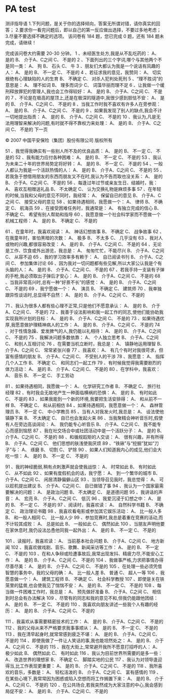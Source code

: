 # PA test



测评指导语   1.下列问题，是关于你的选择倾向，答案无所谓对错，请你真实的回答； 
2.要求你一看完问题后，即以自己的第一反应做出选择，不要过多地考虑； 
3.尽量不要选择不确定的选项。
该问卷有 184 题，您已完成 0 题，还有 184 题未完成，请继续！

完成该问卷大约需要 20-30 分钟。
1 、未经医生处方,我是从不乱吃药的：
         A、 是的
         B、 介于A、C之间
         C、 不是的
2 、下面列出的三个字词,哪个与其他两个不是同一类：
         A、 狗
         B、 石头
         C、 牛
3 、朋友们大都认为我是一个说话有风趣的人：
         A、 是的
         B、 不一定
         C、 不是的
4 、若征求我的意见，我赞同：
         A、 切实根绝有心理缺陷的人的生育
         B、 不确定
         C、 对杀人犯判处死刑
5 、“理不胜词”的意思是：
         A、 理不如词
         B、 理多而词少
         C、 词藻华丽而理不足
6 、让我做一个缓刑释放罪犯的管理人,我也会工作得较好：
         A、 是的
         B、 介于A、C之间
         C、 不是的
7 、不论是在极高的屋顶上,还是在极深的隧道中,我很少感到胆怯不安：
         A、 是的
         B、 介于A、C之间
         C、 不是的
8 、当我工作时我不喜欢有许多人在旁参观：
         A、 是的
         B、 介于A、C之间
         C、 不是的
9 、如果我发现了别人的缺点,我会不计一切地提出指责：
         A、 是的
         B、 介于A、C之间
         C、 不是的
10 、我认为,凡是无法用理智来解决的问题,有时就不得不靠权力来处理：
         A、 是的
         B、 介于A、C之间
         C、 不是的
下一页
 
© 2007 中国平安保险（集团）股份有限公司 版权所有 










51 、我觉得我确实有一些别人所不及的优良品质：
         A、 是的
         B、 不一定
         C、 不是的
52 、我有能力应付各种困难：
         A、 是的
         B、 不一定
         C、 不是的
53 、我认为未来二十年的世界局势定将好转：
         A、 是的
         B、 不一定
         C、 不是的
54 、一般人都认为我是一个活跃热情的人：
         A、 是的
         B、 介于A、C之间
         C、 不是的
55 、若我急于想借用朋友的东西而朋友又不在时,我认为不告而取也没关系：
         A、 是的
         B、 介于A、C之间
         C、 不是的
56 、每逢过年过节或亲友生日、结婚时，我：
         A、 喜欢互相赠送礼品
         B、 不太确定
         C、 认为交换礼物是麻烦多事
57 、在年轻的时候,当我和父母的意见不同时，我经常：
         A、 保留自已的意见
         B、 介于A、C之间
         C、 接受父母的意见
58 、如果待遇相同，我愿做一个：
         A、 律师
         B、 不确定
         C、 航海员
59 、在接受困难任务时，我通常是：
         A、 有独立完成的信心
         B、 不确定
         C、 希望有别人帮助和指导
60 、我愿意做一个社会科学家而不愿做一个机械工程师：
         A、 是的
         B、 不确定
         C、 不是的


61 、在童年时，我喜欢阅读：
         A、 神话幻想故事
         B、 不确定
         C、 战争故事
62 、在我童年时，害怕黑暗的次数：
         A、 极多
         B、 不太多
         C、 几乎没有
63 、我对人或物的兴趣,都很容易改变：
         A、 是的
         B、 介于A、C之间
         C、 不是的
64 、无论是工作、饮食或外出游览，我总是：
         A、 匆匆忙忙，不能尽兴
         B、 介于A、C之间
         C、 从容不迫
65 、我的学习效率多有赖于：
         A、 自已阅读书刊
         B、 介于A、C之间
         C、 参加集体讨论
66 、因为我对一切问题都有些见解,所以大家公认我是个有头脑的人：
         A、 是的
         B、 介于A、C之间
         C、 不是的
67 、若我手持一支装有子弹的手枪,我必须取出子弹后才安心：
         A、 是的
         B、 介于A、C之间
         C、 不是的
68 、当我非常高兴时,总有一种“好景不长”的感觉：
         A、 是的
         B、 介于A、C之间
         C、 不是的
69 、我宁愿做一个：
         A、 演员
         B、 不确定
         C、 建筑师
70 、我单独跟异性谈话时,总显得不自然：
         A、 是的
         B、 介于A、C之间
         C、 不是的




71 、我认为很多人都有些心理不正常,只是他们不愿意承认：
         A、 是的
         B、 介于A、C之间
         C、 不是的
72 、我善于设法影响和我一起工作的同志,使他们能协助我实现我所计划的目标：
         A、 是的
         B、 介于A、C之间
         C、 不是的
73 、如果待遇优厚,我愿意做护理精神病人的工作：
         A、 是的
         B、 介于A、C之间
         C、 不是的
74 、对于性情急躁、爱发脾气的人,我仍能以礼相待：
         A、 是的
         B、 介于A、C之间
         C、 不是的
75 、我解决问题多数依靠：
         A、 个人独立思考
         B、 介于A、C之间
         C、 和别人互相讨论
76 、在需要当机立断时，我总是：
         A、 镇静地运用理智
         B、 介于A、C之间
         C、 常常紧张兴奋
77 、我喜欢：
         A、 有几个有时对我很苛求，但富有感情的朋友
         B、 介于A、C之间
         C、 不受别人的干涉
78 、我愿意：
         A、 指挥几个人工作
         B、 不确定
         C、 和同志们一起工作
79 、有时候我觉得我需要剧烈的体力活动：
         A、 是的
         B、 介于A、C之间
         C、 不是的
80 、在学科中，我喜欢：
         A、 音乐
         B、 不一定
         C、 手工劳动


81 、如果待遇相同，我愿做一个：
         A、 化学研究工作者
         B、 不确定
         C、 旅行社经理
82 、有时我会无故地产生一种面临横祸的恐惧：
         A、 是的
         B、 有时如此
         C、 不是的
83 、如果我能到一个新的环境,我要把生活安排得：
         A、 和从前不一样
         B、 不确定
         C、 和从前相仿
84 、如果待遇相同，我愿意做一个：
         A、 森林管理员
         B、 不一定
         C、 中小学教员
85 、当有人对我发火时,我总是：
         A、 设法使他镇静下来
         B、 不太确定
         C、 自已也会发起火来
86 、当我聚精会神听音乐时,假使有人在旁边高谈阔论：
         A、 我仍能专心听音乐
         B、 介于A、C之间
         C、 我不能专心而感到恼怒
87 、我在社交场合中或社团活动中是一个活跃分子：
         A、 是的
         B、 介于A、C之间
         C、 不是的
88 、和循规蹈矩的人交谈：
         A、 很有兴趣，并有所得
         B、 介于A、C之间
         C、 他们思想的肤浅使我厌烦
89 、“铁锹”与“挖掘”犹如“刀子”与：
         A、 琢磨
         B、 切割
         C、 铲除
90 、如果人们知道我内心的成见,他们会大吃一惊：
         A、 是的
         B、 不一定
         C、 不是的


91 、我的神经脆弱,稍有点刺激声就会使我战惊：
         A、 时常如此
         B、 有时如此
         C、 从不如此
92 、如果有度假机会的话，我宁愿：
         A、 到一个繁华的城市
         B、 介于A、C之间
         C、 闲居清静偏僻山区
93 、当领导召见我时，我总觉得：
         A、 可以趁机提出建议
         B、 介于A、C之间
         C、 自已做错了事
94 、我认为一个国家最需要解决的问题：
         A、 是政治问题
         B、 不太确定
         C、 是道德问题
95 、我讲话的声音：
         A、 宏亮
         B、 介于A、C之间
         C、 低沉
96 、我爱沉浸于幻想之中：
         A、 是的
         B、 不一定
         C、 不是的
97 、阅读时，我喜欢读：
         A、 自然科学书籍
         B、 不确定
         C、 政治理论书籍
98 、我喜欢看电影或参加其它娱乐活动：
         A、 比一般人多
         B、 和一般人相同
         C、 比一般人少
99 、参加竞赛时,我总是着重在竞赛的活动,而不计较其成败：
         A、 总是如此
         B、 一般如此
         C、 偶然如此
100 、当朋友声明他要在家休息时,我仍设法怂恿他同我一起外出：
         A、 是的
         B、 不一定
         C、 不是的



101 、读报时，我喜欢读：
         A、 当前基本社会问题
         B、 介于A、C之间
         C、 地方新闻
102 、我喜欢做戏剧、音乐、歌舞、新闻采访等工作：
         A、 是的
         B、 不一定
         C、 不是的
103 、在和人争辩或险遭事故后,我常出现发抖、精疲力尽,不能安心工作：
         A、 是的
         B、 介于A、C之间
         C、 不是的
104 、我做事严格,力求把事情办得尽善尽美：
         A、 是的
         B、 介于A、C之间
         C、 不是的
105 、在处理一些必须凭借智慧的事务中，我的父母的确：
         A、 比一般人差
         B、 普通
         C、 超人一等
106 、我愿意做一个：
         A、 建筑工程师
         B、 不确定
         C、 社会科学教授
107 、即使是关在铁笼里的猛兽,也会使我见了惴惴不安：
         A、 是的
         B、 不一定
         C、 不是的
108 、每当做一件困难工作时，我总是：
         A、 预先做好准备
         B、 介于A、C之间
         C、 相信到时总会有办法解决
109 、尽管有的同志和我的意见不和,但我仍能跟他团结：
         A、 是的
         B、 不一定
         C、 不是的
110 、我喜欢向朋友讲述一些我个人有趣的经历：
         A、 是的
         B、 介于A、C之间
         C、 不是的

111 、我喜欢从事需要精密技术的工作：
         A、 是的
         B、 介于A、C之间
         C、 不是的
112 、我的父母从来不严格要求我事事顺从：
         A、 是的
         B、 不一定
         C、 不是的
113 、我在清早起身时,就常常感到疲乏不堪：
         A、 是的
         B、 介于A、C之间
         C、 不是的
114 、即使我做了一件让人笑话的事,我也能坦然处之：
         A、 是的
         B、 介于A、C之间
         C、 不是的
115 、我在大街上,常常避开我所不愿意打招呼的人：
         A、 极少如此
         B、 偶然如此
         C、 有时如此
116 、我认为目前世界所需要的是多一些：
         A、 改造世界的理想家
         B、 不确定
         C、 脚踏实地的公民
117 、我认为对领导逢迎得当,比工作表现更重要：
         A、 是的
         B、 介于A、C之间
         C、 不是的
118 、我所喜欢的音乐，多数是：
         A、 轻松活泼的
         B、 介于A、C之间
         C、 富有感情的
119 、在某些心境下,我常常因为困惑或陷入空想而将工作搁置下来：
         A、 是的
         B、 介于A、C之间
         C、 不是的
120 、在公共场合,若我突然成为大家注意的中心,我会感到局促不安：
         A、 是的
         B、 介于A、C之间
         C、 不是的








































